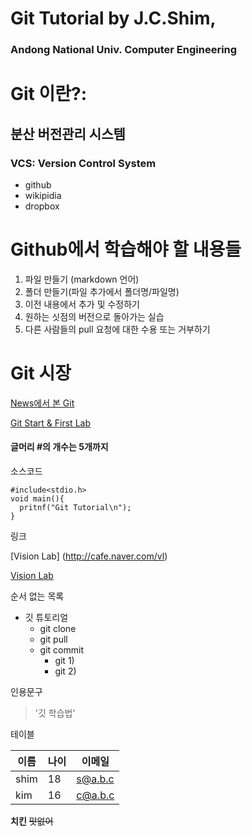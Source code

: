 # Git Tutorial by J.C.Shim,
### Andong National Univ. Computer Engineering

# Git 이란?: 
## 분산 버전관리 시스템 
### VCS: Version Control System
* github
* wikipidia
* dropbox

#  Github에서 학습해야 할 내용들
1. 파일 만들기 (markdown 언어)
2. 폴더 만들기(파일 추가에서 폴더명/파일명)
3. 이전 내용에서 추가 및 수정하기
4. 원하는 싯점의 버전으로 돌아가는 실습
5. 다른 사람들의 pull 요청에 대한 수용 또는 거부하기

# Git 시장
[News에서 본 Git](http://kossa.kr/xe/link2/2015052)

[Git Start & First Lab](https://github.com/jcshim/Git-Tutorial/blob/master/git-start.md)

#### 글머리 #의 개수는 5개까지

소스코드 

``` C언어
#include<stdio.h>
void main(){
  pritnf("Git Tutorial\n");
}
```

링크 

[Vision Lab]  (http://cafe.naver.com/vl)

[Vision Lab](http://cafe.naver.com/vl)

순서 없는 목록
* 깃 튜토리얼
  * git clone
  * git pull
  * git commit
    * git 1)
    * git 2)
    
    
인용문구

> '깃 학습법'

테이블

이름|나이|이메일
----|--|----|
shim|18|s@a.b.c|
kim|16|c@a.b.c|

**치킨**
~~맛없어~~

